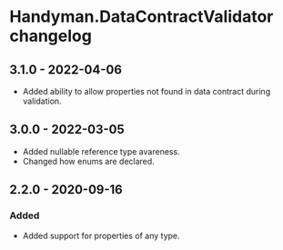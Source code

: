 # Handyman.DataContractValidator changelog

## 3.1.0 - 2022-04-06

* Added ability to allow properties not found in data contract during validation.

## 3.0.0 - 2022-03-05

* Added nullable reference type avareness.
* Changed how enums are declared.

## 2.2.0 - 2020-09-16

### Added

* Added support for properties of any type.

